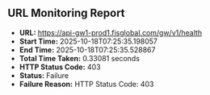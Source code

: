 ## URL Monitoring Report

- **URL:** https://api-gw1-prod1.fisglobal.com/gw/v1/health
- **Start Time:** 2025-10-18T07:25:35.198057
- **End Time:** 2025-10-18T07:25:35.528867
- **Total Time Taken:** 0.33081 seconds
- **HTTP Status Code:** 403
- **Status:** Failure
- **Failure Reason:** HTTP Status Code: 403
